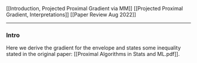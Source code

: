 [[Introduction, Projected Proximal Gradient via MM]]
[[Projected Proximal Gradient, Interpretations]]
[[Paper Review Aug 2022]]

---
### **Intro**

Here we derive the gradient for the envelope and states some inequality stated in the original paper: [[Proximal Algorithms in Stats and ML.pdf]]. 


